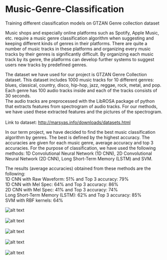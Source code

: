 # Music-Genre-Classification
Training different classification models on GTZAN Genre collection dataset<br>


Music shops and especially online platforms such as Spotify, Apple Music, etc. require a music genre classification algorithm when suggesting and keeping different kinds of genres in their platforms. There are quite a number of music tracks in these platforms and organizing every music tracks by their genres is significantly difficult. By organizing each music track by its genre, the platforms can develop further systems to suggest users new tracks by predefined genres.

The dataset we have used for our project is GTZAN Genre Collection dataset. This
dataset includes 1000 music tracks for 10 different genres: blues, classical, country,
disco, hip-hop, jazz, reggae, rock, metal, and pop. Each genre has 100 audio tracks
inside and each of the tracks consists of 30 seconds. <br>
The audio tracks are preprocessed with the LibROSA package of python that
extracts features from spectrogram of audio tracks. For our methods, we have used
these extracted features and the pictures of the spectrogram.<br><br>
Link to dataset: http://marsyas.info/downloads/datasets.html

In our term project, we have decided to find the best music classification algorithm by genres. The best is defined by the highest accuracy. The accuracies are given for each music genre, average accuracy and top 3 accuracies. For the purpose of classification, we have used the following methods: 1D Convolutional Neural Network (1D CNN), 2D Convolutional Neural Network (2D CNN), Long Short-Term Memory (LSTM) and SVM.

The results (average accuracies) obtained from these methods are the following:<br> 
1D CNN with Raw Waveform: 51% and Top 3 accuracy: 79%<br>
1D CNN with Mel Spec: 64% and Top 3 accuracy: 86%<br> 
2D CNN with Mel Spec: 41% and Top 3 accuracy: 74%<br> 
Long Short-Term Memory (LSTM): 62% and Top 3 accuracy: 85%<br> 
SVM with RBF kernels: 64% 

![alt text](https://github.com/mmoksas68/Music-Genre-Classification/blob/master/result-images/1.PNG?raw=true)
<br>
<br>
![alt text](https://github.com/mmoksas68/Music-Genre-Classification/blob/master/result-images/2.PNG?raw=true)
<br>
<br>
![alt text](https://github.com/mmoksas68/Music-Genre-Classification/blob/master/result-images/3.PNG?raw=true)
<br>
<br>
![alt text](https://github.com/mmoksas68/Music-Genre-Classification/blob/master/result-images/4.PNG?raw=true)
<br>
<br>
![alt text](https://github.com/mmoksas68/Music-Genre-Classification/blob/master/result-images/5.PNG?raw=true)

